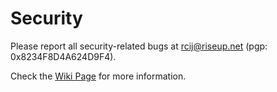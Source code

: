 Security
========

Please report all security-related bugs at rcij@riseup.net (pgp: 0x8234F8D4A624D9F4).

Check the [Wiki Page](https://github.com/liquidinvestigations/docs/wiki/Security) for more information.
